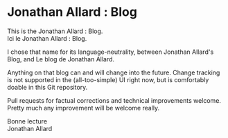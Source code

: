 Jonathan Allard : Blog
======================
This is the Jonathan Allard : Blog.  
Ici le Jonathan Allard : Blog.

I chose that name for its language-neutrality, between Jonathan Allard's
Blog, and Le blog de Jonathan Allard.

Anything on that blog can and will change into the future. Change
tracking is not supported in the (all-too-simple) UI right now, but is
comfortably doable in this Git repository.

Pull requests for factual corrections and technical improvements
welcome. Pretty much any improvement will be welcome really.

Bonne lecture  
Jonathan Allard
